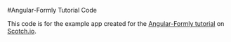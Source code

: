 #Angular-Formly Tutorial Code

This code is for the example app created for the [Angular-Formly tutorial](https://scotch.io/tutorials/easy-angularjs-forms-with-angular-formly) on [Scotch.io](https://scotch.io).